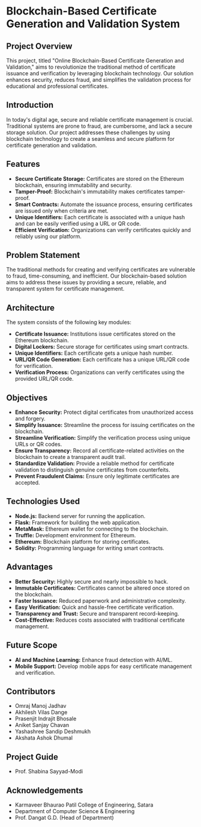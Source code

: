 # Blockchain-Based Certificate Generation and Validation System

## Project Overview
This project, titled "Online Blockchain-Based Certificate Generation and Validation," aims to revolutionize the traditional method of certificate issuance and verification by leveraging blockchain technology. Our solution enhances security, reduces fraud, and simplifies the validation process for educational and professional certificates.

## Introduction
In today's digital age, secure and reliable certificate management is crucial. Traditional systems are prone to fraud, are cumbersome, and lack a secure storage solution. Our project addresses these challenges by using blockchain technology to create a seamless and secure platform for certificate generation and validation.

## Features
- **Secure Certificate Storage:** Certificates are stored on the Ethereum blockchain, ensuring immutability and security.
- **Tamper-Proof:** Blockchain's immutability makes certificates tamper-proof.
- **Smart Contracts:** Automate the issuance process, ensuring certificates are issued only when criteria are met.
- **Unique Identifiers:** Each certificate is associated with a unique hash and can be easily verified using a URL or QR code.
- **Efficient Verification:** Organizations can verify certificates quickly and reliably using our platform.

## Problem Statement
The traditional methods for creating and verifying certificates are vulnerable to fraud, time-consuming, and inefficient. Our blockchain-based solution aims to address these issues by providing a secure, reliable, and transparent system for certificate management.

## Architecture
The system consists of the following key modules:

- **Certificate Issuance:** Institutions issue certificates stored on the Ethereum blockchain.
- **Digital Lockers:** Secure storage for certificates using smart contracts.
- **Unique Identifiers:** Each certificate gets a unique hash number.
- **URL/QR Code Generation:** Each certificate has a unique URL/QR code for verification.
- **Verification Process:** Organizations can verify certificates using the provided URL/QR code.

## Objectives
- **Enhance Security:** Protect digital certificates from unauthorized access and forgery.
- **Simplify Issuance:** Streamline the process for issuing certificates on the blockchain.
- **Streamline Verification:** Simplify the verification process using unique URLs or QR codes.
- **Ensure Transparency:** Record all certificate-related activities on the blockchain to create a transparent audit trail.
- **Standardize Validation:** Provide a reliable method for certificate validation to distinguish genuine certificates from counterfeits.
- **Prevent Fraudulent Claims:** Ensure only legitimate certificates are accepted.

## Technologies Used
- **Node.js:** Backend server for running the application.
- **Flask:** Framework for building the web application.
- **MetaMask:** Ethereum wallet for connecting to the blockchain.
- **Truffle:** Development environment for Ethereum.
- **Ethereum:** Blockchain platform for storing certificates.
- **Solidity:** Programming language for writing smart contracts.

## Advantages
- **Better Security:** Highly secure and nearly impossible to hack.
- **Immutable Certificates:** Certificates cannot be altered once stored on the blockchain.
- **Faster Issuance:** Reduced paperwork and administrative complexity.
- **Easy Verification:** Quick and hassle-free certificate verification.
- **Transparency and Trust:** Secure and transparent record-keeping.
- **Cost-Effective:** Reduces costs associated with traditional certificate management.

## Future Scope
- **AI and Machine Learning:** Enhance fraud detection with AI/ML.
- **Mobile Support:** Develop mobile apps for easy certificate management and verification.

## Contributors
- Omraj Manoj Jadhav
- Akhilesh Vilas Dange
- Prasenjit Indrajit Bhosale
- Aniket Sanjay Chavan
- Yashashree Sandip Deshmukh
- Akshata Ashok Dhumal

## Project Guide
- Prof. Shabina Sayyad-Modi

## Acknowledgements
- Karmaveer Bhaurao Patil College of Engineering, Satara
- Department of Computer Science & Engineering
- Prof. Dangat G.D. (Head of Department)
